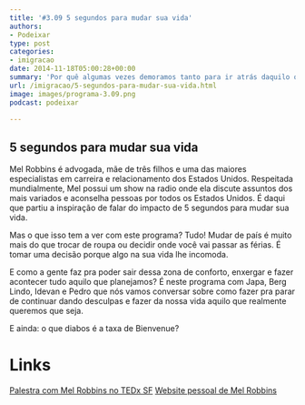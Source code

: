 ```yaml
---
title: '#3.09 5 segundos para mudar sua vida'
authors:
- Podeixar
type: post
categories:
- imigracao
date: 2014-11-18T05:00:28+00:00
summary: 'Por quê algumas vezes demoramos tanto para ir atrás daquilo que queremos? O que nos impede de mudar nossa vida e fazer nossos sonhos e desejos virarem realidade? Neste programa a gente fala de um assunto que tem tudo a ver com quem decide morar fora do Brasil: Motivação!'
url: /imigracao/5-segundos-para-mudar-sua-vida.html
image: images/programa-3.09.png
podcast: podeixar

---
```

## 5 segundos para mudar sua vida

Mel Robbins é advogada, mãe de três filhos e uma das maiores especialistas em carreira e relacionamento dos Estados Unidos. Respeitada mundialmente, Mel possui um show na radio onde ela discute assuntos dos mais variados e aconselha pessoas por todos os Estados Unidos. É daqui que partiu a inspiração de falar do impacto de 5 segundos para mudar sua vida.

Mas o que isso tem a ver com este programa? Tudo! Mudar de país é muito mais do que trocar de roupa ou decidir onde você vai passar as férias. É tomar uma decisão porque algo na sua vida lhe incomoda.

E como a gente faz pra poder sair dessa zona de conforto, enxergar e fazer acontecer tudo aquilo que planejamos? É neste programa com Japa, Berg Lindo, Idevan e Pedro que nós vamos conversar sobre como fazer pra parar de continuar dando desculpas e fazer da nossa vida aquilo que realmente queremos que seja.

E ainda: o que diabos é a taxa de Bienvenue?

# Links

<a href="http://melrobbins.com/tedx-talk-how-to-stop-screwing-yourself-over/" target="_blank">Palestra com Mel Robbins no TEDx SF</a>
<a href="http://melrobbins.com/" target="_blank">Website pessoal de Mel Robbins</a>
